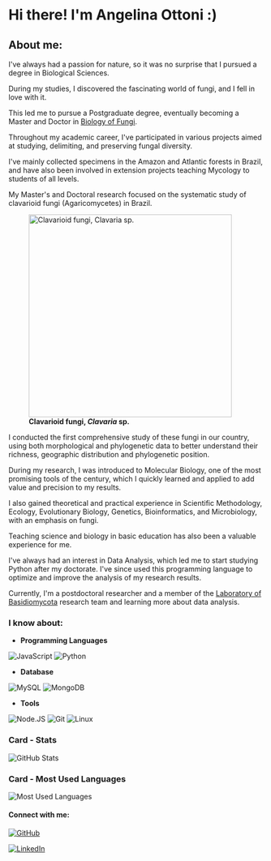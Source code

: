 # **Hi there! I'm Angelina Ottoni** :)

## **About me:**

I've always had a passion for nature, so it was no surprise that I pursued a degree in Biological Sciences.

During my studies, I discovered the fascinating world of fungi, and I fell in love with it.

This led me to pursue a Postgraduate degree, eventually becoming a Master and Doctor in [Biology of Fungi](https://www.ufpe.br/ppgbf).

Throughout my academic career, I've participated in various projects aimed at studying, delimiting, and preserving fungal diversity.

I've mainly collected specimens in the Amazon and Atlantic forests in Brazil, and have also been involved in extension projects teaching Mycology to students of all levels.

My Master's and Doctoral research focused on the systematic study of clavarioid fungi (Agaricomycetes) in Brazil.

<figure>
    <img height="400" src="https://github.com/AngelOttoni/dio-lab-open-source-amo/assets/97471199/171e73c8-7eb3-45ec-bb5f-c01709887172"
         alt="Clavarioid fungi, Clavaria sp.">
    <figcaption><strong>Clavarioid fungi, <em>Clavaria</em> sp.</strong></figcaption>
</figure>

I conducted the first comprehensive study of these fungi in our country, using both morphological and phylogenetic data to better understand their richness, geographic distribution and phylogenetic position.

During my research, I was introduced to Molecular Biology, one of the most promising tools of the century, which I quickly learned and applied to add value and precision to my results.

I also gained theoretical and practical experience in Scientific Methodology, Ecology, Evolutionary Biology, Genetics, Bioinformatics, and Microbiology, with an emphasis on fungi.

Teaching science and biology in basic education has also been a valuable experience for me.

I've always had an interest in Data Analysis, which led me to start studying Python after my doctorate. I've since used this programming language to optimize and improve the analysis of my research results.

Currently, I'm a postdoctoral researcher and a member of the [Laboratory of Basidiomycota](https://www.instagram.com/labb.ufpe/) research team and learning more about data analysis.



### **I know about:**

- **Programming Languages**

![JavaScript](https://img.shields.io/badge/JavaScript-000?style=for-the-badge&logo=javascript)
![Python](https://img.shields.io/badge/Python-000?style=for-the-badge&logo=python)

- **Database**

![MySQL](https://img.shields.io/badge/MySQL-000?style=for-the-badge&logo=mysql)
![MongoDB](https://img.shields.io/badge/MongoDB-000?style=for-the-badge&logo=mongodb)

- **Tools**

![Node.JS](https://img.shields.io/badge/Node.JS-000?style=for-the-badge&logo=nodedotjs)
![Git](https://img.shields.io/badge/Git-000?style=for-the-badge&logo=git)
![Linux](https://img.shields.io/badge/Linux-000?style=for-the-badge&logo=linux)


### **Card - Stats**

![GitHub Stats](https://github-readme-stats.vercel.app/api?username=AngelOttoni&theme=transparent&bg_color=000&border_color=30A3DC&show_icons=true&icon_color=30A3DC&title_color=E94D5F&text_color=FFF)


### **Card - Most Used Languages**

![Most Used Languages](https://github-readme-stats-git-masterrstaa-rickstaa.vercel.app/api/top-langs/?username=AngelOttoni&layout=compact&bg_color=000&border_color=30A3DC&title_color=E94D5F&text_color=FFF)



#### **Connect with me:**

[![GitHub](https://img.shields.io/badge/AngelOttoni-000?style=for-the-badge&logo=github&logoColor=0E76A8)](https://github.com/AngelOttoni)

[![LinkedIn](https://img.shields.io/badge/Angelina_Meiras_Ottoni-000?style=for-the-badge&logo=linkedin&logoColor=0E76A8)](https://www.linkedin.com/in/angelina-meiras-ottoni/)

